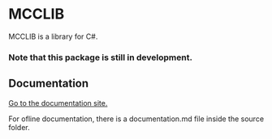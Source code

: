 # MCCLIB
MCCLIB is a library for C#.

### Note that this package is still in development.

## Documentation



[Go to the documentation site.](https://github.com/Moo-Cow-News/web.MCCLIB)

For ofline documentation, there is a documentation.md file inside the source folder.


